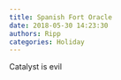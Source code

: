 ```yaml
---
title: Spanish Fort Oracle
date: 2018-05-30 14:23:30
authors: Ripp
categories: Holiday
---
```


 Catalyst is evil